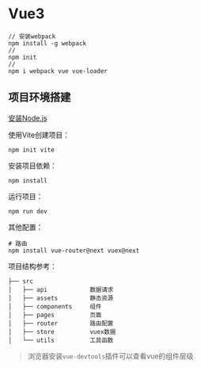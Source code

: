 # Vue3

```shell
// 安装webpack
npm install -g webpack 
// 
npm init
//
npm i webpack vue vue-loader

```

## 项目环境搭建

[安装Node.js](./NodeJs.md)

使用Vite创建项目：

```shell
npm init vite
```

安装项目依赖：

```shell
npm install
```

运行项目：

```shell
npm run dev
```

其他配置：

```shell
# 路由
npm install vue-router@next vuex@next
```

项目结构参考：

```
├── src
│   ├── api            数据请求
│   ├── assets         静态资源
│   ├── components     组件
│   ├── pages          页面
│   ├── router         路由配置
│   ├── store          vuex数据
│   └── utils          工具函数
```

> 浏览器安装`vue-devtools`插件可以查看vue的组件层级